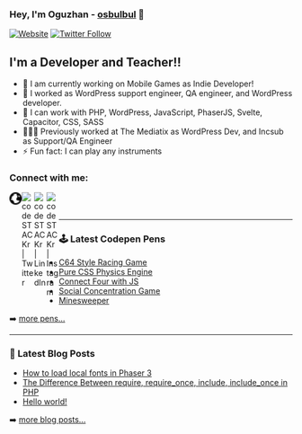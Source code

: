 ### Hey, I'm Oguzhan - [osbulbul][website] 👋 

[![Website](https://img.shields.io/website?label=osbulbul.com&style=for-the-badge&url=https%3A%2F%2Fosbulbul.com)](https://osbulbul.com)
[![Twitter Follow](https://img.shields.io/twitter/follow/osbulbul?color=1DA1F2&logo=twitter&style=for-the-badge)](https://twitter.com/intent/follow?original_referer=https%3A%2F%2Fgithub.com%2Fosbulbul&screen_name=osbulbul)

## I'm a Developer and Teacher!!

- 🔭 I am currently working on Mobile Games as Indie Developer!
- 🌱 I worked as WordPress support engineer, QA engineer, and WordPress developer.
- 👯 I can work with PHP, WordPress, JavaScript, PhaserJS, Svelte, Capacitor, CSS, SASS
- 🧑🏻‍💻  Previously worked at The Mediatix as WordPress Dev, and Incsub as Support/QA Engineer
- ⚡ Fun fact: I can play any instruments

### Connect with me:

[<img align="left" alt="osbulbul.com" width="22px" src="https://raw.githubusercontent.com/iconic/open-iconic/master/svg/globe.svg" />][website]
[<img align="left" alt="codeSTACKr | Twitter" width="22px" src="https://cdn.jsdelivr.net/npm/simple-icons@v3/icons/twitter.svg" />][twitter]
[<img align="left" alt="codeSTACKr | LinkedIn" width="22px" src="https://cdn.jsdelivr.net/npm/simple-icons@v3/icons/linkedin.svg" />][linkedin]
[<img align="left" alt="codeSTACKr | Instagram" width="22px" src="https://cdn.jsdelivr.net/npm/simple-icons@v3/icons/instagram.svg" />][instagram]

<br />
<br />

---
### 🕹 Latest Codepen Pens

<!-- CODEPEN:START -->
- [C64 Style Racing Game](https://codepen.io/osbulbul/pen/aboeqzM)
- [Pure CSS Physics Engine](https://codepen.io/osbulbul/pen/qdgQrL)
- [Connect Four with JS](https://codepen.io/osbulbul/pen/ngJdYy)
- [Social Concentration Game](https://codepen.io/osbulbul/pen/kdQGLm)
- [Minesweeper](https://codepen.io/osbulbul/pen/DBwKep)
<!-- CODEPEN:END -->

➡️ [more pens...](https://codepen.io/osbulbul)

---

### 📕 Latest Blog Posts

<!-- BLOG-POST-LIST:START -->
- [How to load local fonts in Phaser 3](https://osbulbul.com/how-to-load-local-fonts-in-phaser-3/)
- [The Difference Between require, require_once, include, include_once in PHP](https://osbulbul.com/the-difference-between-require-require_once-include-include_once-in-php/)
- [Hello world!](https://osbulbul.com/hello-world/)
<!-- BLOG-POST-LIST:END -->

➡️ [more blog posts...](https://osbulbul.com)


[website]: https://osbulbul.com
[twitter]: https://twitter.com/osbulbul
[instagram]: https://instagram.com/os.bulbul
[linkedin]: https://www.linkedin.com/in/coderontheroad/
